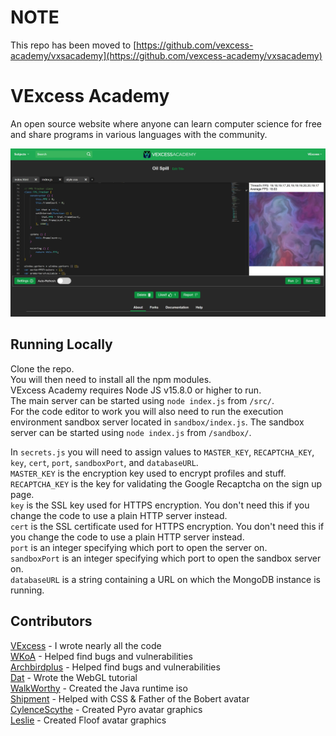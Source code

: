 # NOTE
This repo has been moved to [https://github.com/vexcess-academy/vxsacademy](https://github.com/vexcess-academy/vxsacademy)

# VExcess Academy
An open source website where anyone can learn computer science for free and share programs in various languages with the community.

![screenshot](https://github.com/vExcess/vexcess-academy/blob/master/screenshot.jpg?raw=true)

## Running Locally
Clone the repo.  
You will then need to install all the npm modules.  
VExcess Academy requires Node JS v15.8.0 or higher to run.  
The main server can be started using `node index.js` from `/src/`.  
For the code editor to work you will also need to run the execution environment sandbox server located in `sandbox/index.js`. The sandbox server can be started using `node index.js` from `/sandbox/`.

In `secrets.js` you will need to assign values to `MASTER_KEY`, `RECAPTCHA_KEY`, `key`, `cert`, `port`, `sandboxPort`, and `databaseURL`.  
`MASTER_KEY` is the encryption key used to encrypt profiles and stuff.  
`RECAPTCHA_KEY` is the key for validating the Google Recaptcha on the sign up page.  
`key` is the SSL key used for HTTPS encryption. You don't need this if you change the code to use a plain HTTP server instead.  
`cert` is the SSL certificate used for HTTPS encryption. You don't need this if you change the code to use a plain HTTP server instead.  
`port` is an integer specifying which port to open the server on.  
`sandboxPort` is an integer specifying which port to open the sandbox server on.  
`databaseURL` is a string containing a URL on which the MongoDB instance is running.  

## Contributors
[VExcess](https://github.com/vExcess) - I wrote nearly all the code  
[WKoA](https://github.com/Reginald-Gillespie) - Helped find bugs and vulnerabilities  
[Archbirdplus](https://github.com/archbirdplus) - Helped find bugs and vulnerabilities  
[Dat](https://github.com/Dddatt) - Wrote the WebGL tutorial  
[WalkWorthy](https://github.com/RandomLegoBrick) - Created the Java runtime iso  
[Shipment](https://github.com/Shipment22) - Helped with CSS & Father of the Bobert avatar  
[CylenceScythe](https://www.khanacademy.org/profile/SharleyBoo) - Created Pyro avatar graphics  
[Leslie](https://www.khanacademy.org/profile/ForeverFrostine) - Created Floof avatar graphics  
